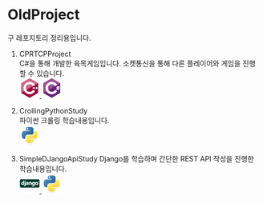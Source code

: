 # OldProject
구 레포지토리 정리용입니다.

1. CPRTCPProject  
C#을 통해 개발한 육목게임입니다.
소켓통신을 통해 다른 플레이어와 게임을 진행할 수 있습니다.  
<a href="https://www.w3schools.com/cpp/" target="_blank"> <img src="https://raw.githubusercontent.com/devicons/devicon/master/icons/cplusplus/cplusplus-original.svg" alt="cplusplus" width="40" height="40"/> </a> <a href="https://www.w3schools.com/cs/" target="_blank"> <img src="https://raw.githubusercontent.com/devicons/devicon/master/icons/csharp/csharp-original.svg" alt="csharp" width="40" height="40"/> </a>

2. CrollingPythonStudy  
파이썬 크롤링 학습내용입니다.  
<a href="https://www.python.org" target="_blank"> <img src="https://raw.githubusercontent.com/devicons/devicon/master/icons/python/python-original.svg" alt="python" width="40" height="40"/> </a>

3. SimpleDJangoApiStudy
Django를 학습하며 간단한 REST API 작성을 진행한 학습내용입니다.  
<a href="https://www.djangoproject.com/" target="_blank"> <img src="https://raw.githubusercontent.com/devicons/devicon/master/icons/django/django-original.svg" alt="django" width="40" height="40"/> </a>
<a href="https://www.python.org" target="_blank"> <img src="https://raw.githubusercontent.com/devicons/devicon/master/icons/python/python-original.svg" alt="python" width="40" height="40"/> </a>

